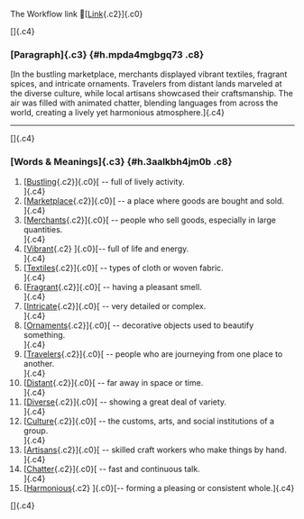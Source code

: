 The Workflow link
👏[[Link](https://www.google.com/url?q=http://www.google.com&sa=D&source=editors&ust=1758803988687986&usg=AOvVaw1wqoOf_aJuLnFaTijmoC-C){.c2}]{.c0}

[]{.c4}

### [Paragraph]{.c3} {#h.mpda4mgbgq73 .c8}

[In the bustling marketplace, merchants displayed vibrant textiles,
fragrant spices, and intricate ornaments. Travelers from distant lands
marveled at the diverse culture, while local artisans showcased their
craftsmanship. The air was filled with animated chatter, blending
languages from across the world, creating a lively yet harmonious
atmosphere.]{.c4}

------------------------------------------------------------------------

[]{.c4}

### [Words & Meanings]{.c3} {#h.3aalkbh4jm0b .c8}

1.  [[Bustling](https://www.google.com/url?q=http://www.google.com&sa=D&source=editors&ust=1758803988689012&usg=AOvVaw1Yw7Z5OHj0L89yhxsT_xWK){.c2}]{.c0}[ --
    full of lively activity.\
    ]{.c4}
2.  [[Marketplace](https://www.google.com/url?q=http://www.google.com&sa=D&source=editors&ust=1758803988689226&usg=AOvVaw0afFXJyWIQRByfnR7teiZ4){.c2}]{.c0}[ --
    a place where goods are bought and sold.\
    ]{.c4}
3.  [[Merchants](https://www.google.com/url?q=http://www.google.com&sa=D&source=editors&ust=1758803988689433&usg=AOvVaw2dUY-ZSv932G9t6kBbK2Ej){.c2}]{.c0}[ --
    people who sell goods, especially in large quantities.\
    ]{.c4}
4.  [[Vibrant](https://www.google.com/url?q=http://www.google.com&sa=D&source=editors&ust=1758803988689669&usg=AOvVaw0YzYsEP7SwfYHhed59cCF7){.c2}
    ]{.c0}[-- full of life and energy.\
    ]{.c4}
5.  [[Textiles](https://www.google.com/url?q=http://www.google.com&sa=D&source=editors&ust=1758803988689836&usg=AOvVaw1eQ6apKE8JSrA4CxsAZw7N){.c2}]{.c0}[ --
    types of cloth or woven fabric.\
    ]{.c4}
6.  [[Fragrant](https://www.google.com/url?q=http://www.google.com&sa=D&source=editors&ust=1758803988690026&usg=AOvVaw2ZNXzV799Bhz7xwInOibBF){.c2}]{.c0}[ --
    having a pleasant smell.\
    ]{.c4}
7.  [[Intricate](https://www.google.com/url?q=http://www.google.com&sa=D&source=editors&ust=1758803988690191&usg=AOvVaw3jN-8R_FDJlzHWxPeFxhcL){.c2}]{.c0}[ --
    very detailed or complex.\
    ]{.c4}
8.  [[Ornaments](https://www.google.com/url?q=http://www.google.com&sa=D&source=editors&ust=1758803988690370&usg=AOvVaw2cagis-XhVbW6eKHC-xcXQ){.c2}]{.c0}[ --
    decorative objects used to beautify something.\
    ]{.c4}
9.  [[Travelers](https://www.google.com/url?q=http://www.google.com&sa=D&source=editors&ust=1758803988690554&usg=AOvVaw0-ik0wpsubZ-co21N24MWC){.c2}]{.c0}[ --
    people who are journeying from one place to another.\
    ]{.c4}
10. [[Distant](https://www.google.com/url?q=http://www.google.com&sa=D&source=editors&ust=1758803988690755&usg=AOvVaw2uYGMsF2LXcsu3cBRjh2Y9){.c2}]{.c0}[ --
    far away in space or time.\
    ]{.c4}
11. [[Diverse](https://www.google.com/url?q=http://www.google.com&sa=D&source=editors&ust=1758803988690923&usg=AOvVaw06jOFuJ2kTxAILlyalbB15){.c2}]{.c0}[ --
    showing a great deal of variety.\
    ]{.c4}
12. [[Culture](https://www.google.com/url?q=http://www.google.com&sa=D&source=editors&ust=1758803988691121&usg=AOvVaw1bvPAA2GyS3UXEXVhtYMfB){.c2}]{.c0}[ --
    the customs, arts, and social institutions of a group.\
    ]{.c4}
13. [[Artisans](https://www.google.com/url?q=http://www.google.com&sa=D&source=editors&ust=1758803988691337&usg=AOvVaw0b5MExSsU567a9mjaoOm9P){.c2}]{.c0}[ --
    skilled craft workers who make things by hand.\
    ]{.c4}
14. [[Chatter](https://www.google.com/url?q=http://www.google.com&sa=D&source=editors&ust=1758803988691522&usg=AOvVaw0Qkfd3NiEO4b3BTKnUyWr-){.c2}]{.c0}[ --
    fast and continuous talk.\
    ]{.c4}
15. [[Harmonious](https://www.google.com/url?q=http://www.google.com&sa=D&source=editors&ust=1758803988691719&usg=AOvVaw2v3pwhNFdSx2M94vo28-G-){.c2}
    ]{.c0}[-- forming a pleasing or consistent whole.]{.c4}

[]{.c4}
